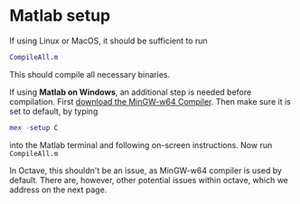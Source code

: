 # Matlab setup

If using Linux or MacOS, it should be sufficient to run
```matlab
CompileAll.m
```
This should compile all necessary binaries.

If using **Matlab on Windows**, an additional step is needed before compilation. First [download the MinGW-w64 Compiler](https://uk.mathworks.com/help/matlab/matlab_external/install-mingw-support-package.html). Then make sure it is set to default, by typing
```matlab
mex -setup C
```
into the Matlab terminal and following on-screen instructions. Now run
`CompileAll.m`

In Octave, this shouldn't be an issue, as MinGW-w64 compiler is used by default. There are, however, other potential issues within octave, which we address on the next page.